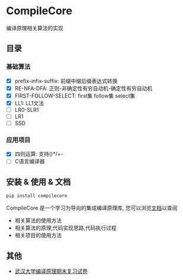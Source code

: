 # CompileCore

编译原理相关算法的实现

## 目录

### 基础算法

- [x] prefix-infix-suffix: 前缀中缀后缀表达式转换
- [x] RE-NFA-DFA: 正则-非确定性有穷自动机-确定性有穷自动机
- [x] FIRST-FOLLOW-SELECT: first集 follow集 select集
- [x] LL1: LL1文法
- [ ] LR0-SLR1
- [ ] LR1
- [ ] SSD

### 应用项目

- [x] 四则运算: 支持()*/+-
- [ ] C语言编译器

## 安装 & 使用 & 文档

```bash
pip install compilecore
```

CompileCore 是一个学习为导向的集成编译原理库, 您可以浏览[文档](https://luzhixing12345.github.io/CompileCore/)以查阅

- 相关算法的使用方法
- 相关算法的原理,代码实现思路,代码执行过程
- 相关项目的使用方法

## 其他

- [武汉大学编译原理期末复习试卷](https://github.com/luzhixing12345/CompileCore/releases/download/v0.0.1/papers.zip)